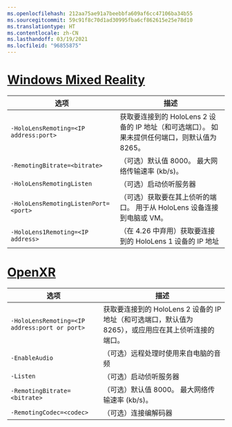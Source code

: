 ```yaml
---
ms.openlocfilehash: 212aa75ae91a7beebbfa609af6cc47106ba34b55
ms.sourcegitcommit: 59c91f8c70d1ad30995fba6cf862615e25e78d10
ms.translationtype: HT
ms.contentlocale: zh-CN
ms.lasthandoff: 03/19/2021
ms.locfileid: "96855875"
---
```

# <a name="windows-mixed-reality"></a>[Windows Mixed Reality](#tab/wmr)

| 选项 | 描述 |
| ------ | ----------- |
| `-HoloLensRemoting=<IP address:port>` | 获取要连接到的 HoloLens 2 设备的 IP 地址（和可选端口）。 如果未提供任何端口，则默认值为 8265。 |
| `-RemotingBitrate=<bitrate>` | （可选）默认值 8000。 最大网络传输速率 (kb/s)。 |
| `-HoloLensRemotingListen` | （可选）启动侦听服务器 |
| `-HoloLensRemotingListenPort=<port>` | （可选）获取要在其上侦听的端口。 用于从 HoloLens 设备连接到电脑或 VM。 |
| `-HoloLens1Remoting=<IP address>` | （在 4.26 中弃用）获取要连接到的 HoloLens 1 设备的 IP 地址 |

# <a name="openxr"></a>[OpenXR](#tab/openxr)

| 选项 | 描述 |
| ------ | ----------- |
| `-HoloLensRemoting=<IP address:port or port>` | 获取要连接到的 HoloLens 2 设备的 IP 地址（和可选端口，默认值为 8265），或应用应在其上侦听连接的端口。 |
| `-EnableAudio` | （可选）远程处理时使用来自电脑的音频  |
| `-Listen` | （可选）启动侦听服务器 |
| `-RemotingBitrate=<bitrate>` | （可选）默认值 8000。 最大网络传输速率 (kb/s)。 |
| `-RemotingCodec=<codec>` | （可选）连接编解码器  |